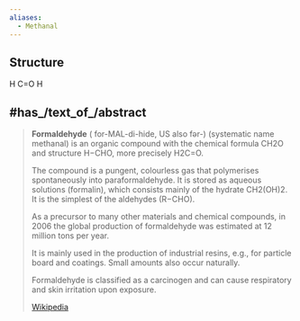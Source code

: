 ```yaml
---
aliases:
  - Methanal
---
```


## Structure 
H
  C=O
H

## #has_/text_of_/abstract 

> **Formaldehyde** (  for-MAL-di-hide, US also   fər-) (systematic name methanal) is an organic compound 
> with the chemical formula CH2O and structure H−CHO, more precisely H2C=O. 
> 
> The compound is a pungent, colourless gas that polymerises spontaneously into paraformaldehyde. 
> It is stored as aqueous solutions (formalin), which consists mainly of the hydrate CH2(OH)2. 
> It is the simplest of the aldehydes (R−CHO). 
> 
> As a precursor to many other materials and chemical compounds, in 2006 
> the global production of formaldehyde was estimated at 12 million tons per year. 
> 
> It is mainly used in the production of industrial resins, e.g., for particle board and coatings. 
> Small amounts also occur naturally.
>
> Formaldehyde is classified as a carcinogen and can cause respiratory and skin irritation upon exposure.
>
> [Wikipedia](https://en.wikipedia.org/wiki/Formaldehyde)


